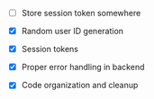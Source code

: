 - [ ] Store session token somewhere


- [x] Random user ID generation
- [x] Session tokens
- [x] Proper error handling in backend
- [x] Code organization and cleanup
